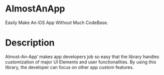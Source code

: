 # AlmostAnApp
Easily Make An iOS App Without Much CodeBase.

# Description
Almost-An-App’ makes app developers job so easy that the library handles customization of major UI Elements and user functionalities. By using this library, the developer can focus on other app custom features.
